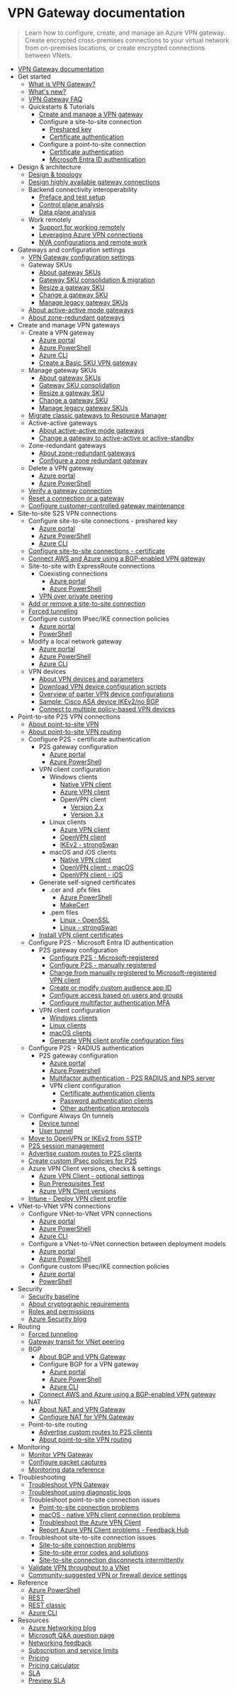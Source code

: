 # VPN Gateway documentation
> Learn how to configure, create, and manage an Azure VPN gateway. Create encrypted cross-premises connections to your virtual network from on-premises locations, or create encrypted connections between VNets.
  - [VPN Gateway documentation](https://learn.microsoft.com/en-us/azure/vpn-gateway/)
  - Get started
    - [What is VPN Gateway?](https://learn.microsoft.com/en-us/azure/vpn-gateway/vpn-gateway-about-vpngateways)
    - [What's new?](https://learn.microsoft.com/en-us/azure/vpn-gateway/whats-new)
    - [VPN Gateway FAQ](https://learn.microsoft.com/en-us/azure/vpn-gateway/vpn-gateway-vpn-faq)
    - Quickstarts & Tutorials
      - [Create and manage a VPN gateway](https://learn.microsoft.com/en-us/azure/vpn-gateway/tutorial-create-gateway-portal)
      - Configure a site-to-site connection
        - [Preshared key](https://learn.microsoft.com/en-us/azure/vpn-gateway/tutorial-site-to-site-portal)
        - [Certificate authentication](https://learn.microsoft.com/en-us/azure/vpn-gateway/site-to-site-certificate-authentication-gateway-portal)
      - Configure a point-to-site connection
        - [Certificate authentication](https://learn.microsoft.com/en-us/azure/vpn-gateway/point-to-site-certificate-gateway)
        - [Microsoft Entra ID authentication](https://learn.microsoft.com/en-us/azure/vpn-gateway/point-to-site-entra-gateway)
  - Design & architecture
    - [Design & topology](https://learn.microsoft.com/en-us/azure/vpn-gateway/design)
    - [Design highly available gateway connections](https://learn.microsoft.com/en-us/azure/vpn-gateway/vpn-gateway-highlyavailable)
    - Backend connectivity interoperability
      - [Preface and test setup](https://learn.microsoft.com/en-us/azure/networking/connectivity-interoperability-preface?toc=/azure/vpn-gateway/toc.json)
      - [Control plane analysis](https://learn.microsoft.com/en-us/azure/networking/connectivity-interoperability-control-plane?toc=/azure/vpn-gateway/toc.json)
      - [Data plane analysis](https://learn.microsoft.com/en-us/azure/networking/connectivity-interoperability-data-plane?toc=/azure/vpn-gateway/toc.json)
    - Work remotely
      - [Support for working remotely](https://learn.microsoft.com/en-us/azure/networking/working-remotely-support?toc=/azure/vpn-gateway/toc.json)
      - [Leveraging Azure VPN connections](https://learn.microsoft.com/en-us/azure/vpn-gateway/work-remotely-support)
      - [NVA configurations and remote work](https://learn.microsoft.com/en-us/azure/vpn-gateway/nva-work-remotely-support)
  - Gateways and configuration settings
    - [VPN Gateway configuration settings](https://learn.microsoft.com/en-us/azure/vpn-gateway/vpn-gateway-about-vpn-gateway-settings)
    - Gateway SKUs
      - [About gateway SKUs](https://learn.microsoft.com/en-us/azure/vpn-gateway/about-gateway-skus)
      - [Gateway SKU consolidation & migration](https://learn.microsoft.com/en-us/azure/vpn-gateway/gateway-sku-consolidation)
      - [Resize a gateway SKU](https://learn.microsoft.com/en-us/azure/vpn-gateway/gateway-sku-resize)
      - [Change a gateway SKU](https://learn.microsoft.com/en-us/azure/vpn-gateway/gateway-sku-change)
      - [Manage legacy gateway SKUs](https://learn.microsoft.com/en-us/azure/vpn-gateway/vpn-gateway-about-skus-legacy)
    - [About active-active mode gateways](https://learn.microsoft.com/en-us/azure/vpn-gateway/about-active-active-gateways)
    - [About zone-redundant gateways](https://learn.microsoft.com/en-us/azure/vpn-gateway/about-zone-redundant-vnet-gateways)
  - Create and manage VPN gateways
    - Create a VPN gateway
      - [Azure portal](https://learn.microsoft.com/en-us/azure/vpn-gateway/tutorial-create-gateway-portal)
      - [Azure PowerShell](https://learn.microsoft.com/en-us/azure/vpn-gateway/create-gateway-powershell)
      - [Azure CLI](https://learn.microsoft.com/en-us/azure/vpn-gateway/create-routebased-vpn-gateway-cli)
      - [Create a Basic SKU VPN gateway](https://learn.microsoft.com/en-us/azure/vpn-gateway/create-gateway-basic-sku-powershell)
    - Manage gateway SKUs
      - [About gateway SKUs](https://learn.microsoft.com/en-us/azure/vpn-gateway/about-gateway-skus)
      - [Gateway SKU consolidation](https://learn.microsoft.com/en-us/azure/vpn-gateway/gateway-sku-consolidation)
      - [Resize a gateway SKU](https://learn.microsoft.com/en-us/azure/vpn-gateway/gateway-sku-resize)
      - [Change a gateway SKU](https://learn.microsoft.com/en-us/azure/vpn-gateway/gateway-sku-change)
      - [Manage legacy gateway SKUs](https://learn.microsoft.com/en-us/azure/vpn-gateway/vpn-gateway-about-skus-legacy)
    - [Migrate classic gateways to Resource Manager](https://learn.microsoft.com/en-us/azure/vpn-gateway/vpn-gateway-classic-resource-manager-migration)
    - Active-active gateways
      - [About active-active mode gateways](https://learn.microsoft.com/en-us/azure/vpn-gateway/about-active-active-gateways)
      - [Change a gateway to active-active or active-standby](https://learn.microsoft.com/en-us/azure/vpn-gateway/gateway-change-active-active)
    - Zone-redundant gateways
      - [About zone-redundant gateways](https://learn.microsoft.com/en-us/azure/vpn-gateway/about-zone-redundant-vnet-gateways)
      - [Configure a zone redundant gateway](https://learn.microsoft.com/en-us/azure/vpn-gateway/create-zone-redundant-vnet-gateway)
    - Delete a VPN gateway
      - [Azure portal](https://learn.microsoft.com/en-us/azure/vpn-gateway/vpn-gateway-delete-vnet-gateway-portal)
      - [Azure PowerShell](https://learn.microsoft.com/en-us/azure/vpn-gateway/vpn-gateway-delete-vnet-gateway-powershell)
    - [Verify a gateway connection](https://learn.microsoft.com/en-us/azure/vpn-gateway/vpn-gateway-verify-connection-resource-manager)
    - [Reset a connection or a gateway](https://learn.microsoft.com/en-us/azure/vpn-gateway/reset-gateway)
    - [Configure customer-controlled gateway maintenance](https://learn.microsoft.com/en-us/azure/vpn-gateway/customer-controlled-gateway-maintenance)
  - Site-to-site S2S VPN connections
    - Configure site-to-site connections - preshared key
      - [Azure portal](https://learn.microsoft.com/en-us/azure/vpn-gateway/tutorial-site-to-site-portal)
      - [Azure PowerShell](https://learn.microsoft.com/en-us/azure/vpn-gateway/vpn-gateway-create-site-to-site-rm-powershell)
      - [Azure CLI](https://learn.microsoft.com/en-us/azure/vpn-gateway/vpn-gateway-howto-site-to-site-resource-manager-cli)
    - [Configure site-to-site connections - certificate](https://learn.microsoft.com/en-us/azure/vpn-gateway/site-to-site-certificate-authentication-gateway-portal)
    - [Connect AWS and Azure using a BGP-enabled VPN gateway](https://learn.microsoft.com/en-us/azure/vpn-gateway/vpn-gateway-howto-aws-bgp)
    - Site-to-site with ExpressRoute connections
      - Coexisting connections
        - [Azure portal](https://learn.microsoft.com/en-us/azure/expressroute/how-to-configure-coexisting-gateway-portal?toc=/azure/vpn-gateway/toc.json)
        - [Azure PowerShell](https://learn.microsoft.com/en-us/azure/expressroute/expressroute-howto-coexist-resource-manager?toc=/azure/vpn-gateway/toc.json)
      - [VPN over private peering](https://learn.microsoft.com/en-us/azure/vpn-gateway/site-to-site-vpn-private-peering)
    - [Add or remove a site-to-site connection](https://learn.microsoft.com/en-us/azure/vpn-gateway/add-remove-site-to-site-connections)
    - [Forced tunneling](https://learn.microsoft.com/en-us/azure/vpn-gateway/about-site-to-site-tunneling)
    - Configure custom IPsec/IKE connection policies
      - [Azure portal](https://learn.microsoft.com/en-us/azure/vpn-gateway/ipsec-ike-policy-howto)
      - [PowerShell](https://learn.microsoft.com/en-us/azure/vpn-gateway/vpn-gateway-ipsecikepolicy-rm-powershell)
    - Modify a local network gateway
      - [Azure portal](https://learn.microsoft.com/en-us/azure/vpn-gateway/vpn-gateway-modify-local-network-gateway-portal)
      - [Azure PowerShell](https://learn.microsoft.com/en-us/azure/vpn-gateway/vpn-gateway-modify-local-network-gateway)
      - [Azure CLI](https://learn.microsoft.com/en-us/azure/vpn-gateway/vpn-gateway-modify-local-network-gateway-cli)
    - VPN devices
      - [About VPN devices and parameters](https://learn.microsoft.com/en-us/azure/vpn-gateway/vpn-gateway-about-vpn-devices)
      - [Download VPN device configuration scripts](https://learn.microsoft.com/en-us/azure/vpn-gateway/vpn-gateway-download-vpndevicescript)
      - [Overview of parter VPN device configurations](https://learn.microsoft.com/en-us/azure/vpn-gateway/vpn-gateway-3rdparty-device-config-overview)
      - [Sample: Cisco ASA device IKEv2/no BGP](https://learn.microsoft.com/en-us/azure/vpn-gateway/vpn-gateway-3rdparty-device-config-cisco-asa)
      - [Connect to multiple policy-based VPN devices](https://learn.microsoft.com/en-us/azure/vpn-gateway/vpn-gateway-connect-multiple-policybased-rm-ps)
  - Point-to-site P2S VPN connections
    - [About point-to-site VPN](https://learn.microsoft.com/en-us/azure/vpn-gateway/point-to-site-about)
    - [About point-to-site VPN routing](https://learn.microsoft.com/en-us/azure/vpn-gateway/vpn-gateway-about-point-to-site-routing)
    - Configure P2S - certificate authentication
      - P2S gateway configuration
        - [Azure portal](https://learn.microsoft.com/en-us/azure/vpn-gateway/point-to-site-certificate-gateway)
        - [Azure PowerShell](https://learn.microsoft.com/en-us/azure/vpn-gateway/vpn-gateway-howto-point-to-site-rm-ps)
      - VPN client configuration
        - Windows clients
          - [Native VPN client](https://learn.microsoft.com/en-us/azure/vpn-gateway/point-to-site-vpn-client-certificate-windows-native)
          - [Azure VPN client](https://learn.microsoft.com/en-us/azure/vpn-gateway/point-to-site-vpn-client-certificate-windows-azure-vpn-client)
          - OpenVPN client
            - [Version 2.x](https://learn.microsoft.com/en-us/azure/vpn-gateway/point-to-site-vpn-client-certificate-windows-openvpn-client)
            - [Version 3.x](https://learn.microsoft.com/en-us/azure/vpn-gateway/point-to-site-vpn-client-certificate-windows-openvpn-client-version-3)
        - Linux clients
          - [Azure VPN client](https://learn.microsoft.com/en-us/azure/vpn-gateway/point-to-site-certificate-client-linux-azure-vpn-client)
          - [OpenVPN client](https://learn.microsoft.com/en-us/azure/vpn-gateway/point-to-site-vpn-client-certificate-openvpn-linux)
          - [IKEv2 - strongSwan](https://learn.microsoft.com/en-us/azure/vpn-gateway/point-to-site-vpn-client-certificate-ike-linux)
        - macOS and iOS clients
          - [Native VPN client](https://learn.microsoft.com/en-us/azure/vpn-gateway/point-to-site-vpn-client-cert-mac)
          - [OpenVPN client - macOS](https://learn.microsoft.com/en-us/azure/vpn-gateway/point-to-site-vpn-client-certificate-openvpn-mac)
          - [OpenVPN client - iOS](https://learn.microsoft.com/en-us/azure/vpn-gateway/point-to-site-vpn-client-certificate-openvpn-ios)
      - Generate self-signed certificates
        - .cer and .pfx files
          - [Azure PowerShell](https://learn.microsoft.com/en-us/azure/vpn-gateway/vpn-gateway-certificates-point-to-site)
          - [MakeCert](https://learn.microsoft.com/en-us/azure/vpn-gateway/vpn-gateway-certificates-point-to-site-makecert)
        - .pem files
          - [Linux - OpenSSL](https://learn.microsoft.com/en-us/azure/vpn-gateway/point-to-site-certificates-linux-openssl)
          - [Linux - strongSwan](https://learn.microsoft.com/en-us/azure/vpn-gateway/vpn-gateway-certificates-point-to-site-linux)
      - [Install VPN client certificates](https://learn.microsoft.com/en-us/azure/vpn-gateway/point-to-site-how-to-vpn-client-install-azure-cert)
    - Configure P2S - Microsoft Entra ID authentication
      - P2S gateway configuration
        - [Configure P2S - Microsoft-registered](https://learn.microsoft.com/en-us/azure/vpn-gateway/point-to-site-entra-gateway)
        - [Configure P2S - manually registered](https://learn.microsoft.com/en-us/azure/vpn-gateway/openvpn-azure-ad-tenant)
        - [Change from manually registered to Microsoft-registered VPN client](https://learn.microsoft.com/en-us/azure/vpn-gateway/point-to-site-entra-gateway-update)
        - [Create or modify custom audience app ID](https://learn.microsoft.com/en-us/azure/vpn-gateway/point-to-site-entra-register-custom-app)
        - [Configure access based on users and groups](https://learn.microsoft.com/en-us/azure/vpn-gateway/point-to-site-entra-users-access)
        - [Configure multifactor authentication MFA](https://learn.microsoft.com/en-us/azure/vpn-gateway/openvpn-azure-ad-mfa)
      - VPN client configuration
        - [Windows clients](https://learn.microsoft.com/en-us/azure/vpn-gateway/point-to-site-entra-vpn-client-windows)
        - [Linux clients](https://learn.microsoft.com/en-us/azure/vpn-gateway/point-to-site-entra-vpn-client-linux)
        - [macOS clients](https://learn.microsoft.com/en-us/azure/vpn-gateway/point-to-site-entra-vpn-client-mac)
        - [Generate VPN client profile configuration files](https://learn.microsoft.com/en-us/azure/vpn-gateway/about-vpn-profile-download)
    - Configure P2S - RADIUS authentication
      - P2S gateway configuration
        - [Azure portal](https://learn.microsoft.com/en-us/azure/vpn-gateway/point-to-site-radius-gateway)
        - [Azure Powershell](https://learn.microsoft.com/en-us/azure/vpn-gateway/point-to-site-how-to-radius-ps)
        - [Multifactor authentication - P2S RADIUS and NPS server](https://learn.microsoft.com/en-us/azure/vpn-gateway/vpn-gateway-radius-mfa-nsp)
        - VPN client configuration
          - [Certificate authentication clients](https://learn.microsoft.com/en-us/azure/vpn-gateway/point-to-site-vpn-client-configuration-radius-certificate)
          - [Password authentication clients](https://learn.microsoft.com/en-us/azure/vpn-gateway/point-to-site-vpn-client-configuration-radius-password)
          - [Other authentication protocols](https://learn.microsoft.com/en-us/azure/vpn-gateway/point-to-site-vpn-client-configuration-radius-other)
    - Configure Always On tunnels
      - [Device tunnel](https://learn.microsoft.com/en-us/azure/vpn-gateway/vpn-gateway-howto-always-on-device-tunnel)
      - [User tunnel](https://learn.microsoft.com/en-us/azure/vpn-gateway/vpn-gateway-howto-always-on-user-tunnel)
    - [Move to OpenVPN or IKEv2 from SSTP](https://learn.microsoft.com/en-us/azure/vpn-gateway/ikev2-openvpn-from-sstp)
    - [P2S session management](https://learn.microsoft.com/en-us/azure/vpn-gateway/p2s-session-management)
    - [Advertise custom routes to P2S clients](https://learn.microsoft.com/en-us/azure/vpn-gateway/vpn-gateway-p2s-advertise-custom-routes)
    - [Create custom IPsec policies for P2S](https://learn.microsoft.com/en-us/azure/vpn-gateway/create-custom-policies-p2s-ps)
    - Azure VPN Client versions, checks & settings
      - [Azure VPN Client - optional settings](https://learn.microsoft.com/en-us/azure/vpn-gateway/azure-vpn-client-optional-configurations)
      - [Run Prerequisites Test](https://learn.microsoft.com/en-us/azure/vpn-gateway/azure-vpn-client-prerequisites-check)
      - [Azure VPN Client versions](https://learn.microsoft.com/en-us/azure/vpn-gateway/azure-vpn-client-versions)
    - [Intune - Deploy VPN client profile](https://learn.microsoft.com/en-us/azure/vpn-gateway/vpn-profile-intune)
  - VNet-to-VNet VPN connections
    - Configure VNet-to-VNet VPN connections
      - [Azure portal](https://learn.microsoft.com/en-us/azure/vpn-gateway/vpn-gateway-howto-vnet-vnet-resource-manager-portal)
      - [Azure PowerShell](https://learn.microsoft.com/en-us/azure/vpn-gateway/vpn-gateway-vnet-vnet-rm-ps)
      - [Azure CLI](https://learn.microsoft.com/en-us/azure/vpn-gateway/vpn-gateway-howto-vnet-vnet-cli)
    - Configure a VNet-to-VNet connection between deployment models
      - [Azure portal](https://learn.microsoft.com/en-us/azure/vpn-gateway/vpn-gateway-connect-different-deployment-models-portal)
      - [Azure PowerShell](https://learn.microsoft.com/en-us/azure/vpn-gateway/vpn-gateway-connect-different-deployment-models-powershell)
    - Configure custom IPsec/IKE connection policies
      - [Azure portal](https://learn.microsoft.com/en-us/azure/vpn-gateway/ipsec-ike-policy-howto)
      - [PowerShell](https://learn.microsoft.com/en-us/azure/vpn-gateway/vpn-gateway-ipsecikepolicy-rm-powershell)
  - Security
    - [Security baseline](https://learn.microsoft.com/security/benchmark/azure/baselines/vpn-gateway-security-baseline?toc=/azure/vpn-gateway/TOC.json)
    - [About cryptographic requirements](https://learn.microsoft.com/en-us/azure/vpn-gateway/vpn-gateway-about-compliance-crypto)
    - [Roles and permissions](https://learn.microsoft.com/en-us/azure/vpn-gateway/roles-permissions)
    - [Azure Security blog](https://techcommunity.microsoft.com/category/azure-network-security/blog/azurenetworksecurityblog)
  - Routing
    - [Forced tunneling](https://learn.microsoft.com/en-us/azure/vpn-gateway/site-to-site-tunneling)
    - [Gateway transit for VNet peering](https://learn.microsoft.com/en-us/azure/vpn-gateway/vpn-gateway-peering-gateway-transit)
    - BGP
      - [About BGP and VPN Gateway](https://learn.microsoft.com/en-us/azure/vpn-gateway/vpn-gateway-bgp-overview)
      - Configure BGP for a VPN gateway
        - [Azure portal](https://learn.microsoft.com/en-us/azure/vpn-gateway/bgp-howto)
        - [Azure PowerShell](https://learn.microsoft.com/en-us/azure/vpn-gateway/vpn-gateway-bgp-resource-manager-ps)
        - [Azure CLI](https://learn.microsoft.com/en-us/azure/vpn-gateway/bgp-how-to-cli)
      - [Connect AWS and Azure using a BGP-enabled VPN gateway](https://learn.microsoft.com/en-us/azure/vpn-gateway/vpn-gateway-howto-aws-bgp)
    - NAT
      - [About NAT and VPN Gateway](https://learn.microsoft.com/en-us/azure/vpn-gateway/nat-overview)
      - [Configure NAT for VPN Gateway](https://learn.microsoft.com/en-us/azure/vpn-gateway/nat-howto)
    - Point-to-site routing
      - [Advertise custom routes to P2S clients](https://learn.microsoft.com/en-us/azure/vpn-gateway/vpn-gateway-p2s-advertise-custom-routes)
      - [About point-to-site VPN routing](https://learn.microsoft.com/en-us/azure/vpn-gateway/vpn-gateway-about-point-to-site-routing)
  - Monitoring
    - [Monitor VPN Gateway](https://learn.microsoft.com/en-us/azure/vpn-gateway/monitor-vpn-gateway)
    - [Configure packet captures](https://learn.microsoft.com/en-us/azure/vpn-gateway/packet-capture)
    - [Monitoring data reference](https://learn.microsoft.com/en-us/azure/vpn-gateway/monitor-vpn-gateway-reference)
  - Troubleshooting
    - [Troubleshoot VPN Gateway](https://learn.microsoft.com/en-us/azure/vpn-gateway/vpn-gateway-troubleshoot)
    - [Troubleshoot using diagnostic logs](https://learn.microsoft.com/en-us/azure/vpn-gateway/troubleshoot-vpn-with-azure-diagnostics)
    - Troubleshoot point-to-site connection issues
      - [Point-to-site connection problems](https://learn.microsoft.com/en-us/azure/vpn-gateway/vpn-gateway-troubleshoot-vpn-point-to-site-connection-problems)
      - [macOS - native VPN client connection problems](https://learn.microsoft.com/en-us/azure/vpn-gateway/vpn-gateway-troubleshoot-point-to-site-osx-ikev2)
      - [Troubleshoot the Azure VPN Client](https://learn.microsoft.com/en-us/azure/vpn-gateway/troubleshoot-azure-vpn-client)
      - [Report Azure VPN Client problems - Feedback Hub](https://learn.microsoft.com/en-us/azure/vpn-gateway/feedback-hub-azure-vpn-client)
    - Troubleshoot site-to-site connection issues
      - [Site-to-site connection problems](https://learn.microsoft.com/en-us/azure/vpn-gateway/vpn-gateway-troubleshoot-site-to-site-cannot-connect)
      - [Site-to-site error codes and solutions](https://learn.microsoft.com/en-us/azure/vpn-gateway/vpn-gateway-troubleshoot-site-to-site-error-codes)
      - [Site-to-site connection disconnects intermittently](https://learn.microsoft.com/en-us/azure/vpn-gateway/vpn-gateway-troubleshoot-site-to-site-disconnected-intermittently)
    - [Validate VPN throughput to a VNet](https://learn.microsoft.com/en-us/azure/vpn-gateway/vpn-gateway-validate-throughput-to-vnet)
    - [Community-suggested VPN or firewall device settings](https://learn.microsoft.com/en-us/azure/vpn-gateway/vpn-gateway-third-party-settings)
  - Reference
    - [Azure PowerShell](https://learn.microsoft.com/powershell/module/az.network)
    - [REST](https://learn.microsoft.com/rest/api/network/virtualnetworkgateways)
    - [REST classic](https://learn.microsoft.com/previous-versions/azure/reference/jj154113(v=azure.100))
    - [Azure CLI](https://learn.microsoft.com/cli/azure/network/vnet-gateway)
  - Resources
    - [Azure Networking blog](https://techcommunity.microsoft.com/category/azure/blog/azurenetworkingblog)
    - [Microsoft Q&A question page](https://learn.microsoft.com/answers/tags/102/azure-vpn-gateway)
    - [Networking feedback](https://feedback.azure.com/d365community/forum/8ae9bf04-8326-ec11-b6e6-000d3a4f0789)
    - [Subscription and service limits](https://learn.microsoft.com/en-us/azure/azure-resource-manager/management/azure-subscription-service-limits?toc=/azure/vpn-gateway/toc.json)
    - [Pricing](https://azure.microsoft.com/pricing/details/vpn-gateway)
    - [Pricing calculator](https://azure.microsoft.com/pricing/calculator/)
    - [SLA](https://azure.microsoft.com/support/legal/sla)
    - [Preview SLA](https://azure.microsoft.com/support/legal/preview-supplemental-terms)
